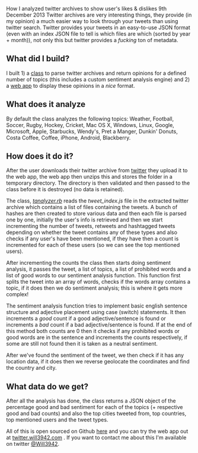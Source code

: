 How I analyzed twitter archives to show user's likes & dislikes
9th December 2013
Twitter archives are very interesting things, they provide (in my opinion) a much easier way to look through your tweets than using twitter search. Twitter provides your tweets in an easy-to-use JSON format (even with an index JSON file to tell is which files are which (sorted by year + month)), not only this but twitter provides a *fucking* ton of metadata. 

## What did I build?

I built 1) a [class][1] to parse twitter archives and return opinions for a defined number of topics (this includes a custom sentiment analysis engine) and 2) a [web app][2] to display these opinions in a *nice* format. 

## What does it analyze

By default the class analyzes the following topics: Weather, Football, Soccer, Rugby, Hockey, Cricket, Mac OS X, Windows, Linux, Google, Microsoft, Apple, Starbucks, Wendy's, Pret a Manger, Dunkin' Donuts, Costa Coffee, Coffee, iPhone, Android, Blackberry.

## How does it do it?

After the user downloads their twitter archive from [twitter][3] they upload it to the web app, the web app then unzips this and stores the folder in a temporary directory. The directory is then validated and then passed to the class before it is destroyed (no data is retained). 

The class, [*tanalyzer.rb*][1] reads the *tweet_index.js* file in the extracted twitter archive which contains a list of files containing the tweets. A bunch of hashes are then created to store various data and then each file is parsed one by one, initially the user's info is retrieved and then we start incrementing the number of tweets, retweets and hashtagged tweets depending on whether the tweet contains any of these types and also checks if any user's have been mentioned, if they have then a count is incremented for each of these users (so we can see the top mentioned users). 

After incrementing the counts the class then starts doing sentiment analysis, it passes the tweet, a list of topics, a list of prohibited words and a list of good words to our sentiment analysis function. This function first splits the tweet into an array of words, checks if the words array contains a topic, if it does then we do sentiment analysis; this is where it gets more complex! 

The sentiment analysis function tries to implement basic english sentence structure and adjective placement using case (switch) statements. It then increments a *good* count if a good adjective/sentence is found or increments a *bad* count if a bad adjective/sentence is found. If at the end of this method both counts are 0 then it checks if any prohibited words or good words are in the sentence and increments the counts respectively, if some are still not found then it is taken as a neutral sentiment. 

After we've found the sentiment of the tweet, we then check if it has any location data, if it does then we reverse geolocate the coordinates and find the country and city. 

## What data do we get?

After all the analysis has done, the class returns a JSON object of the percentage good and bad sentiment for each of the topics (+ respective good and bad counts) and also the top cities tweeted from, top countries, top mentioned users and the tweet types. 

All of this is open sourced on Github [here][4] and you can try the web app out at [twitter.will3942.com][2] . If you want to contact me about this I'm available on twitter [@Will3942][5].

 [1]: https://github.com/will3942/tanalyzer/blob/master/tanalyzer.rb
 [2]: http://twitter.will3942.com
 [3]: http://twitter.com/settings/account
 [4]: https://github.com/will3942/tanalyzer
 [5]: http://twitter.com/will3942